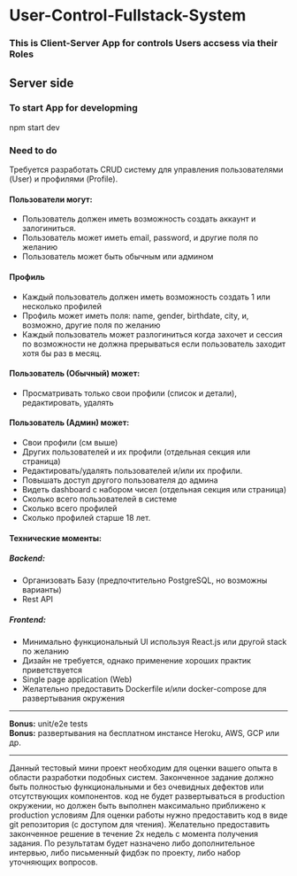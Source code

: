 # User-Control-Fullstack-System
### This is Client-Server App for controls Users accsess via their Roles
## Server side
### To start App for developming
npm start dev
### Need to do
Требуется разработать CRUD систему для управления пользователями (User) и профилями (Profile).
#### Пользователи могут:
* Пользователь должен иметь возможность создать аккаунт и залогиниться.
* Пользователь может иметь email, password, и другие поля по желанию
* Пользователь может быть обычным или админом
#### Профиль
* Каждый пользователь должен иметь возможность создать 1 или несколько профилей
* Профиль может иметь поля: name, gender, birthdate, city, и, возможно, другие поля по желанию
* Каждый пользователь может разлогиниться когда захочет и сессия по возможности не должна прерываться если пользователь заходит хотя бы раз в месяц.
#### Пользователь (Обычный) может:
* Просматривать только свои профили (список и детали), редактировать, удалять
#### Пользователь (Админ) может:
* Свои профили (см выше) 
* Других пользователей и их профили (отдельная секция или страница)
* Редактировать/удалять пользователей и/или их профили.
* Повышать доступ другого пользователя до админа
* Видеть dashboard с набором чисел (отдельная секция или страница)
* Сколько всего пользователей в системе
* Сколько всего профилей 
* Сколько профилей старше 18 лет.
#### Технические моменты:
##### Backend:
* Организовать Базу (предпочтительно PostgreSQL, но возможны варианты)
* Rest API
##### Frontend: 
* Минимально функциональный UI используя React.js или другой stack по желанию 
* Дизайн не требуется, однако применение хороших практик приветствуется
* Single page application (Web) 
* Желательно предоставить Dockerfile и/или docker-compose для развертывания окружения
***
**Bonus:** unit/e2e tests  
**Bonus:** развертывания на бесплатном инстансе Heroku, AWS, GCP или др.
***
Данный тестовый мини проект необходим для оценки вашего опыта в области разработки подобных систем.
Законченное задание должно быть полностью функциональными и без очевидных дефектов или отсутствующих компонентов. 
код не будет развертываться в production окружении, но должен быть выполнен максимально приближено к production условиям
Для оценки работы нужно предоставить код в виде git репозитория (с доступом для чтения). 
Желательно предоставить законченное решение в течение 2х недель с момента получения задания.
По результатам будет назначено либо дополнительное интервью, либо письменный фидбэк по проекту, либо набор уточняющих вопросов. 



